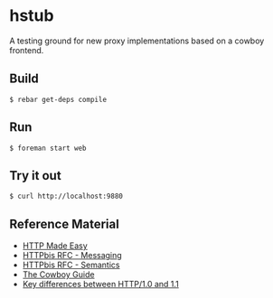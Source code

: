 hstub
=====

A testing ground for new proxy implementations based on a cowboy frontend.

Build
-----

    $ rebar get-deps compile

Run
---

    $ foreman start web

Try it out
----------

    $ curl http://localhost:9880

Reference Material
------------------

* [HTTP Made Easy](http://www.jmarshall.com/easy/http/)
* [HTTPbis RFC - Messaging](http://tools.ietf.org/html/draft-ietf-httpbis-p1-messaging-24)
* [HTTPbis RFC - Semantics](http://tools.ietf.org/html/draft-ietf-httpbis-p2-semantics-24)
* [The Cowboy Guide](http://ninenines.eu/docs/en/cowboy/HEAD/guide/introduction)
* [Key differences between HTTP/1.0 and 1.1](http://www8.org/w8-papers/5c-protocols/key/key.html)